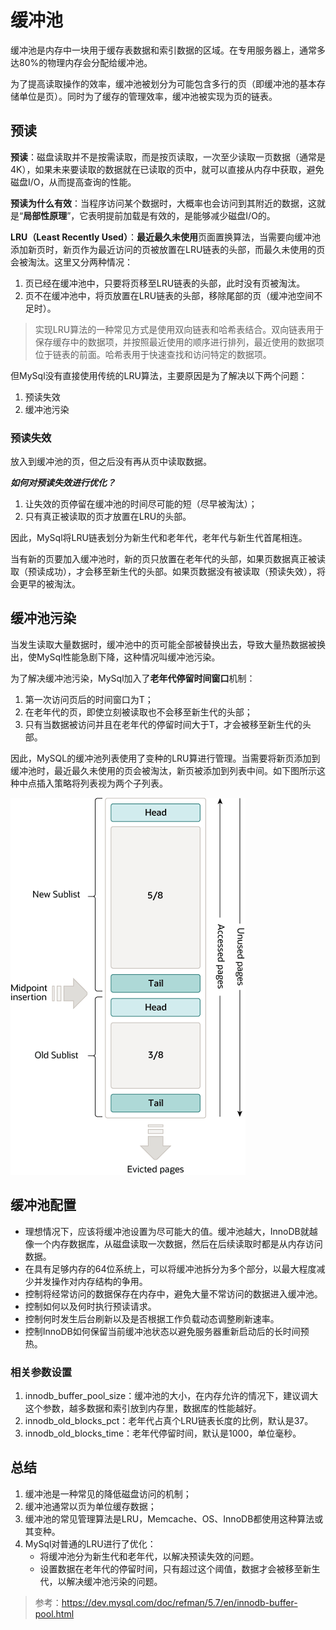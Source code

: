 # 缓冲池
缓冲池是内存中一块用于缓存表数据和索引数据的区域。在专用服务器上，通常多达80%的物理内存会分配给缓冲池。

为了提高读取操作的效率，缓冲池被划分为可能包含多行的页（即缓冲池的基本存储单位是页）。同时为了缓存的管理效率，缓冲池被实现为页的链表。

## 预读
**预读**：磁盘读取并不是按需读取，而是按页读取，一次至少读取一页数据（通常是4K），如果未来要读取的数据就在已读取的页中，就可以直接从内存中获取，避免磁盘I/O，从而提高查询的性能。

**预读为什么有效**：当程序访问某个数据时，大概率也会访问到其附近的数据，这就是“**局部性原理**”，它表明提前加载是有效的，是能够减少磁盘I/O的。

**LRU（Least Recently Used）**：**最近最久未使用**页面置换算法，当需要向缓冲池添加新页时，新页作为最近访问的页被放置在LRU链表的头部，而最久未使用的页会被淘汰。这里又分两种情况：
1. 页已经在缓冲池中，只要将页移至LRU链表的头部，此时没有页被淘汰。
2. 页不在缓冲池中，将页放置在LRU链表的头部，移除尾部的页（缓冲池空间不足时）。

> 实现LRU算法的一种常见方式是使用双向链表和哈希表结合。双向链表用于保存缓存中的数据项，并按照最近使用的顺序进行排列，最近使用的数据项位于链表的前面。哈希表用于快速查找和访问特定的数据项。

但MySql没有直接使用传统的LRU算法，主要原因是为了解决以下两个问题：
1. 预读失效
2. 缓冲池污染

### 预读失效
放入到缓冲池的页，但之后没有再从页中读取数据。

***如何对预读失效进行优化？***
1. 让失效的页停留在缓冲池的时间尽可能的短（尽早被淘汰）；
2. 只有真正被读取的页才放置在LRU的头部。

因此，MySql将LRU链表划分为新生代和老年代，老年代与新生代首尾相连。

当有新的页要加入缓冲池时，新的页只放置在老年代的头部，如果页数据真正被读取（预读成功），才会移至新生代的头部。如果页数据没有被读取（预读失效），将会更早的被淘汰。

## 缓冲池污染
当发生读取大量数据时，缓冲池中的页可能全部被替换出去，导致大量热数据被换出，使MySql性能急剧下降，这种情况叫缓冲池污染。

为了解决缓冲池污染，MySql加入了**老年代停留时间窗口**机制：
1. 第一次访问页后的时间窗口为T；
2. 在老年代的页，即使立刻被读取也不会移至新生代的头部；
3. 只有当数据被访问并且在老年代的停留时间大于T，才会被移至新生代的头部。

因此，MySQL的缓冲池列表使用了变种的LRU算进行管理。当需要将新页添加到缓冲池时，最近最久未使用的页会被淘汰，新页被添加到列表中间。如下图所示这种中点插入策略将列表视为两个子列表。

![Buffer Pool List](../image/MySQL/innodb-buffer-pool-list.png)

## 缓冲池配置
- 理想情况下，应该将缓冲池设置为尽可能大的值。缓冲池越大，InnoDB就越像一个内存数据库，从磁盘读取一次数据，然后在后续读取时都是从内存访问数据。
- 在具有足够内存的64位系统上，可以将缓冲池拆分为多个部分，以最大程度减少并发操作对内存结构的争用。
- 控制将经常访问的数据保存在内存中，避免大量不常访问的数据进入缓冲池。
- 控制如何以及何时执行预读请求。
- 控制何时发生后台刷新以及是否根据工作负载动态调整刷新速率。
- 控制InnoDB如何保留当前缓冲池状态以避免服务器重新启动后的长时间预热。

### 相关参数设置
1. innodb_buffer_pool_size：缓冲池的大小，在内存允许的情况下，建议调大这个参数，越多数据和索引放到内存里，数据库的性能越好。
2. innodb_old_blocks_pct：老年代占真个LRU链表长度的比例，默认是37。
3. innodb_old_blocks_time：老年代停留时间，默认是1000，单位毫秒。

## 总结
1. 缓冲池是一种常见的降低磁盘访问的机制；
2. 缓冲池通常以页为单位缓存数据；
3. 缓冲池的常见管理算法是LRU，Memcache、OS、InnoDB都使用这种算法或其变种。
4. MySql对普通的LRU进行了优化：
	* 将缓冲池分为新生代和老年代，以解决预读失效的问题。
	* 设置数据在老年代的停留时间，只有超过这个阈值，数据才会被移至新生代，以解决缓冲池污染的问题。

> 参考：https://dev.mysql.com/doc/refman/5.7/en/innodb-buffer-pool.html